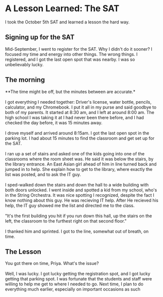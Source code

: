 # A Lesson Learned: The SAT
I took the October 5th SAT and learned a lesson the hard way.
## Signing up for the SAT
Mid-September, I went to register for the SAT. Why I didn't do it sooner? I focused my time and energy into other things. The wrong things. I registered, and I got the last open spot that was nearby. I was so unbelievably lucky. 
## The morning
**The time might be off, but the minutes between are accurate.*<br><br>
I got everything I needed together: Driver's license, water bottle, pencils, calculator, and my Chromebook. I put it all in my purse and said goodbye to both of my parents. It started at 8:30 am, and I left at around 8:00 am. The high school I was taking it at I had never been there before, and I had checked the day before, it was 15 minutes away. <br><br>
I drove myself and arrived around 8:15am. I got the last open spot in the parking lot. I had about 15 minutes to find the classroom and get set up for the SAT.<br><br>
I ran up a set of stairs and asked one of the kids going into one of the classrooms where the room sheet was. He said it was below the stairs, by the library entrance. An East Asian girl ahead of him in line turned back and jumped in to help. She explain how to get to the library, where exactly the list was posted, and to ask the IT guy. <br><br>
I sped-walked down the stairs and down the hall to a wide building with both doors unlocked. I went inside and spotted a kid from my school, who's in the String Orchestra. It was nice spotting I recognized, despite the fact I know nothing about this guy. He was recieving IT help. After He recieved his help, the IT guy showed me the list and directed me to the class.<br><br>
"It's the first building you hit if you run down this hall, up the stairs on the left, the classroom to the furthest right on that second floor."<br><br>
I thanked him and sprinted. I got to the line, somewhat out of breath, on time. 
## The Lesson 
You got there on time, Priya. What's the issue? <br><br>
Well, I was lucky. I got lucky getting the registration spot, and I got lucky getting that parking spot. I was fortunate that the students and staff were willing to help me get to where I needed to go. Next time, I plan to do everything much earlier, especially on important occasions as such
